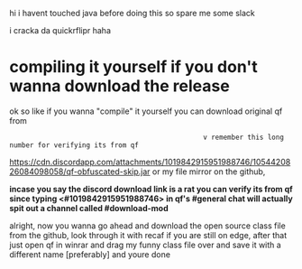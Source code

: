 hi i havent touched java before doing this so spare me some slack

i cracka da quickrflipr haha

# compiling it yourself if you don't wanna download the release
ok so like if you wanna "compile" it yourself you can download original qf from
          
                                                    v remember this long number for verifying its from qf
https://cdn.discordapp.com/attachments/1019842915951988746/1054420826084098058/qf-obfuscated-skip.jar or my file mirror on the github, 

**incase you say the discord download link is a rat you can verify its from qf since typing <#1019842915951988746> in qf's #general chat will actually spit out a channel called #download-mod**

alright, now you wanna go ahead and download the open source class file from the github, look through it with recaf if you are 
still on edge, after that just open qf in winrar and drag my funny class file over and save it with a different name [preferably] and youre done

